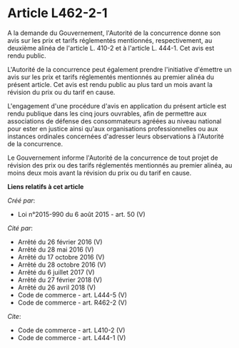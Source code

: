 # Article L462-2-1

A la demande du Gouvernement, l'Autorité de la concurrence donne son avis sur les prix et tarifs réglementés mentionnés,
respectivement, au deuxième alinéa de l'article L. 410-2 et à l'article L. 444-1. Cet avis est rendu public. 

L'Autorité de la concurrence peut également prendre l'initiative d'émettre un avis sur les prix et tarifs réglementés
mentionnés au premier alinéa du présent article. Cet avis est rendu public au plus tard un mois avant la révision du prix ou
du tarif en cause. 

L'engagement d'une procédure d'avis en application du présent article est rendu publique dans les cinq jours ouvrables, afin
de permettre aux associations de défense des consommateurs agréées au niveau national pour ester en justice ainsi qu'aux
organisations professionnelles ou aux instances ordinales concernées d'adresser leurs observations à l'Autorité de la
concurrence. 

Le Gouvernement informe l'Autorité de la concurrence de tout projet de révision des prix ou des tarifs réglementés mentionnés
au premier alinéa, au moins deux mois avant la révision du prix ou du tarif en cause.

**Liens relatifs à cet article**

_Créé par_:

  - Loi n°2015-990 du 6 août 2015 - art. 50 (V)

_Cité par_:

  - Arrêté du 26 février 2016 (V)
  - Arrêté du 28 mai 2016 (V)
  - Arrêté du 17 octobre 2016 (V)
  - Arrêté du 28 octobre 2016 (V)
  - Arrêté du 6 juillet 2017 (V)
  - Arrêté du 27 février 2018 (V)
  - Arrêté du 26 avril 2018 (V)
  - Code de commerce - art. L444-5 (V)
  - Code de commerce - art. R462-2 (V)

_Cite_:

  - Code de commerce - art. L410-2 (V)
  - Code de commerce - art. L444-1 (V)
